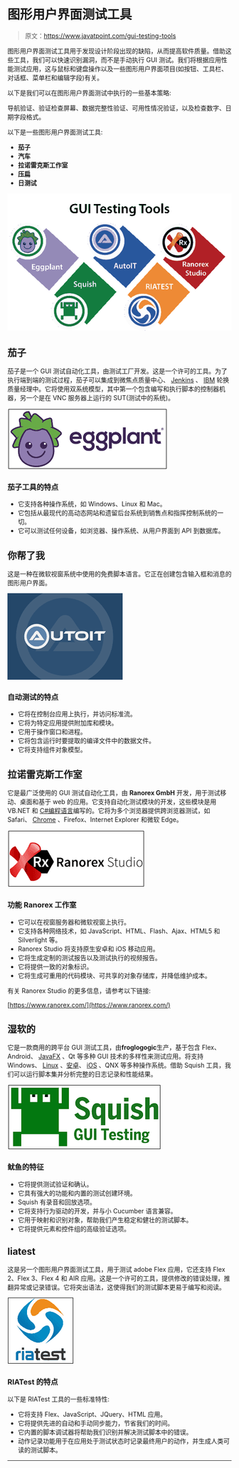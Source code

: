 # 图形用户界面测试工具

> 原文：<https://www.javatpoint.com/gui-testing-tools>

图形用户界面测试工具用于发现设计阶段出现的缺陷，从而提高软件质量。借助这些工具，我们可以快速识别漏洞，而不是手动执行 GUI 测试。我们将根据应用性能测试应用，这与鼠标和键盘操作以及一些图形用户界面项目(如按钮、工具栏、对话框、菜单栏和编辑字段)有关。

以下是我们可以在图形用户界面测试中执行的一些基本策略:

导航验证、验证检查屏幕、数据完整性验证、可用性情况验证，以及检查数字、日期字段格式。

以下是一些图形用户界面测试工具:

*   **茄子**
*   **汽车**
*   **拉诺雷克斯工作室**
*   **压扁**
*   **日测试**

![GUI testing tools](img/89f27d906d9dfcf3f40869a7f819b7c7.png)

## 茄子

茄子是一个 GUI 测试自动化工具，由测试工厂开发。这是一个许可的工具。为了执行端到端的测试过程，茄子可以集成到微焦点质量中心、 [Jenkins](https://www.javatpoint.com/jenkins) 、 [IBM](https://www.javatpoint.com/ibm-full-form) 轮换质量经理中。它将使用双系统模型，其中第一个包含编写和执行脚本的控制器机器，另一个是在 VNC 服务器上运行的 SUT(测试中的系统)。

![GUI testing tools](img/0361ba8aa7c6b1a6f3308eeb51f56d66.png)

### 茄子工具的特点

*   它支持各种操作系统，如 Windows、Linux 和 Mac。
*   它包括从最现代的高动态网站和遗留后台系统到销售点和指挥控制系统的一切。
*   它可以测试任何设备，如浏览器、操作系统、从用户界面到 API 到数据库。

## 你帮了我

这是一种在微软视窗系统中使用的免费脚本语言。它正在创建包含输入框和消息的图形用户界面。

![GUI testing tools](img/03c5adedb2bbef2406406b88f51f2f25.png)

### 自动测试的特点

*   它将在控制台应用上执行，并访问标准流。
*   它将为特定应用提供附加库和模块。
*   它用于操作窗口和进程。
*   它将包含运行时要提取的编译文件中的数据文件。
*   它将支持组件对象模型。

## 拉诺雷克斯工作室

它是最广泛使用的 GUI 测试自动化工具，由 **Ranorex GmbH** 开发，用于测试移动、桌面和基于 web 的应用。它支持自动化测试模块的开发，这些模块是用 VB.NET 和 [C#编程语言](https://www.javatpoint.com/c-sharp-tutorial)编写的。它将为多个浏览器提供跨浏览器测试，如 Safari、 [Chrome](https://www.javatpoint.com/how-to-install-google-chrome-on-mac) 、Firefox、Internet Explorer 和微软 Edge。

![GUI testing tools](img/eb6fb2b1480dbd06cb9d61d69b98508e.png)

### 功能 Ranorex 工作室

*   它可以在视窗服务器和微软视窗上执行。
*   它支持各种网络技术，如 JavaScript、HTML、Flash、Ajax、HTML5 和 Silverlight 等。
*   Ranorex Studio 将支持原生安卓和 iOS 移动应用。
*   它将生成定制的测试报告以及测试执行的视频报告。
*   它将提供一致的对象标识。
*   它将生成可重用的代码模块、可共享的对象存储库，并降低维护成本。

有关 Ranorex Studio 的更多信息，请参考以下链接:

[https://www.ranorex.com/](https://www.ranorex.com/)

## 湿软的

它是一款商用的跨平台 GUI 测试工具，由**froglogogic**生产，基于包含 Flex、Android、 [JavaFX](https://www.javatpoint.com/javafx-tutorial) 、Qt 等多种 GUI 技术的多样性来测试应用。将支持 Windows、 [Linux](https://www.javatpoint.com/linux-tutorial) 、[安卓](https://www.javatpoint.com/android-tutorial)、 [iOS](https://www.javatpoint.com/ios-development-using-swift) 、QNX 等多种操作系统。借助 Squish 工具，我们可以运行脚本集并分析完整的日志记录和性能结果。

![GUI testing tools](img/f451711aa98c5c9f058c443c8ad86fe5.png)

### 鱿鱼的特征

*   它将提供测试验证和确认。
*   它具有强大的功能和内置的测试创建环境。
*   Squish 有录音和回放选项。
*   它将支持行为驱动的开发，并与小 Cucumber 语言兼容。
*   它用于映射和识别对象，帮助我们产生稳定和健壮的测试脚本。
*   它将提供元素和控件组的高级验证选项。

## liatest

这是另一个图形用户界面测试工具，用于测试 adobe Flex 应用，它还支持 Flex 2、Flex 3、Flex 4 和 AIR 应用。这是一个许可的工具，提供修改的错误处理，推翻异常或记录错误。它将突出语法，这使得我们的测试脚本更易于编写和阅读。

![GUI testing tools](img/fdddc1531fabbc271f60a3bd46f2d8ee.png)

### RIATest 的特点

以下是 RIATest 工具的一些标准特性:

*   它将支持 Flex、JavaScript、JQuery、HTML 应用。
*   它将提供先进的自动和手动同步能力，节省我们的时间。
*   它内置的脚本调试器将帮助我们识别并解决测试脚本中的错误。
*   动作记录功能用于在应用处于测试状态时记录最终用户的动作，并生成人类可读的测试脚本。

* * *